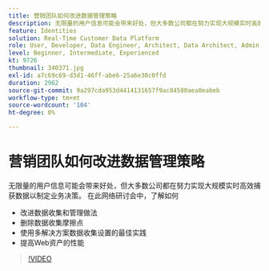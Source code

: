 ```yaml
---
title: 营销团队如何改进数据管理策略
description: 无限量的用户信息可能会带来好处，但大多数公司都在努力实现大规模实时高效捕获数据以制定业务决策。
feature: Identities
solution: Real-Time Customer Data Platform
role: User, Developer, Data Engineer, Architect, Data Architect, Admin, Leader
level: Beginner, Intermediate, Experienced
kt: 9726
thumbnail: 340371.jpg
exl-id: a7c69c69-d3d1-46ff-abe6-25a6e30c0ffd
duration: 2962
source-git-commit: 9a297cda953d4414131657f9ac84580aea0eabeb
workflow-type: tm+mt
source-wordcount: '104'
ht-degree: 0%

---
```


# 营销团队如何改进数据管理策略

无限量的用户信息可能会带来好处，但大多数公司都在努力实现大规模实时高效捕获数据以制定业务决策。 在此网络研讨会中，了解如何

* 改进数据收集和管理做法
* 删除数据收集摩擦点
* 使用多解决方案数据收集设置的最佳实践
* 提高Web资产的性能

>[!VIDEO](https://video.tv.adobe.com/v/340371/?quality=12&learn=on)
